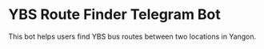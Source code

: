 # YBS Route Finder Telegram Bot

This bot helps users find YBS bus routes between two locations in Yangon.
